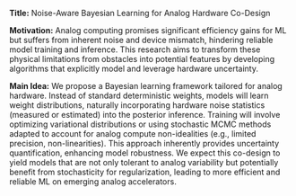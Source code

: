 **Title:** Noise-Aware Bayesian Learning for Analog Hardware Co-Design

**Motivation:** Analog computing promises significant efficiency gains for ML but suffers from inherent noise and device mismatch, hindering reliable model training and inference. This research aims to transform these physical limitations from obstacles into potential features by developing algorithms that explicitly model and leverage hardware uncertainty.

**Main Idea:** We propose a Bayesian learning framework tailored for analog hardware. Instead of standard deterministic weights, models will learn weight distributions, naturally incorporating hardware noise statistics (measured or estimated) into the posterior inference. Training will involve optimizing variational distributions or using stochastic MCMC methods adapted to account for analog compute non-idealities (e.g., limited precision, non-linearities). This approach inherently provides uncertainty quantification, enhancing model robustness. We expect this co-design to yield models that are not only tolerant to analog variability but potentially benefit from stochasticity for regularization, leading to more efficient and reliable ML on emerging analog accelerators.